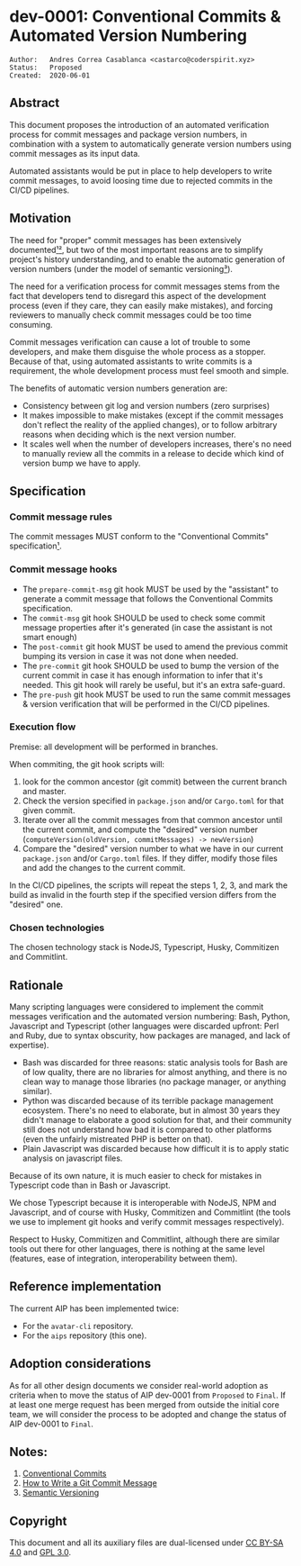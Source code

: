 # dev-0001: Conventional Commits & Automated Version Numbering

```
Author:   Andres Correa Casablanca <castarco@coderspirit.xyz>
Status:   Proposed
Created:  2020-06-01
```

## Abstract

This document proposes the introduction of an automated verification process for
commit messages and package version numbers, in combination with a system to
automatically generate version numbers using commit messages as its input data.

Automated assistants would be put in place to help developers to write commit
messages, to avoid loosing time due to rejected commits in the CI/CD pipelines.

## Motivation

The need for "proper" commit messages has been extensively
documented[¹](#conventional_commits)[²](#good_commit_msg), but two of the most
important reasons are to simplify project's history understanding, and to enable
the automatic generation of version numbers (under the model of semantic
versioning[³](#semantic_versioning)).

The need for a verification process for commit messages stems from the fact that
developers tend to disregard this aspect of the development process (even if
they care, they can easily make mistakes), and forcing reviewers to manually
check commit messages could be too time consuming.

Commit messages verification can cause a lot of trouble to some developers, and
make them disguise the whole process as a stopper. Because of that, using
automated assistants to write commits is a requirement, the whole development
process must feel smooth and simple.

The benefits of automatic version numbers generation are:
  - Consistency between git log and version numbers (zero surprises)
  - It makes impossible to make mistakes (except if the commit messages don't
    reflect the reality of the applied changes), or to follow arbitrary reasons
    when deciding which is the next version number.
  - It scales well when the number of developers increases, there's no need to
    manually review all the commits in a release to decide which kind of version
    bump we have to apply.

## Specification

### Commit message rules

The commit messages MUST conform to the "Conventional Commits"
specification[¹](#conventional_commits).

### Commit message hooks

- The `prepare-commit-msg` git hook MUST be used by the "assistant" to generate
  a commit message that follows the Conventional Commits specification.
- The `commit-msg` git hook SHOULD be used to check some commit message
  properties after it's generated (in case the assistant is not smart enough)
- The `post-commit` git hook MUST be used to amend the previous commit bumping
  its version in case it was not done when needed.
- The `pre-commit` git hook SHOULD be used to bump the version of the current
  commit in case it has enough information to infer that it's needed. This git
  hook will rarely be useful, but it's an extra safe-guard.
- The `pre-push` git hook MUST be used to run the same commit messages & version
  verification that will be performed in the CI/CD pipelines.

### Execution flow

Premise: all development will be performed in branches.

When commiting, the git hook scripts will:
1. look for the common ancestor (git commit) between the current branch and
   master.
2. Check the version specified in `package.json` and/or `Cargo.toml` for that
   given commit.
3. Iterate over all the commit messages from that common ancestor until the
   current commit, and compute the "desired" version number
   (`computeVersion(oldVersion, commitMessages) -> newVersion`)
4. Compare the "desired" version number to what we have in our current
   `package.json` and/or `Cargo.toml` files. If they differ, modify those files
   and add the changes to the current commit.

In the CI/CD pipelines, the scripts will repeat the steps 1, 2, 3, and mark the
build as invalid in the fourth step if the specified version differs from the
"desired" one.

### Chosen technologies

The chosen technology stack is NodeJS, Typescript, Husky, Commitizen and
Commitlint.

## Rationale

Many scripting languages were considered to implement the commit messages
verification and the automated version numbering: Bash, Python, Javascript and
Typescript (other languages were discarded upfront: Perl and Ruby, due to syntax
obscurity, how packages are managed, and lack of expertise).

- Bash was discarded for three reasons: static analysis tools for Bash are of
  low quality, there are no libraries for almost anything, and there is no clean
  way to manage those libraries (no package manager, or anything similar).
- Python was discarded because of its terrible package management ecosystem.
  There's no need to elaborate, but in almost 30 years they didn't manage to
  elaborate a good solution for that, and their community still does not
  understand how bad it is compared to other platforms (even the unfairly
  mistreated PHP is better on that).
- Plain Javascript was discarded because how difficult it is to apply static
  analysis on javascript files.

Because of its own nature, it is much easier to check for mistakes in Typescript
code than in Bash or Javascript.

We chose Typescript because it is interoperable with NodeJS, NPM and Javascript,
and of course with Husky, Commitizen and Commitlint (the tools we use to
implement git hooks and verify commit messages respectively).

Respect to Husky, Commitizen and Commitlint, although there are similar tools
out there for other languages, there is nothing at the same level (features,
ease of integration, interoperability between them).

## Reference implementation

The current AIP has been implemented twice:
  - For the `avatar-cli` repository.
  - For the `aips` repository (this one).

## Adoption considerations

As for all other design documents we consider real-world adoption as criteria
when to move the status of AIP dev-0001 from `Proposed` to `Final`. If at least
one merge request has been merged from outside the initial core team, we will
consider the process to be adopted and change the status of AIP dev-0001 to
`Final`.

## Notes:

1. <a name="conventional_commits"></a>[Conventional Commits](https://www.conventionalcommits.org/en/v1.0.0/)
2. <a name="good_commit_msg"></a>[How to Write a Git Commit Message](https://chris.beams.io/posts/git-commit/)
3. <a name="semantic_versioning"></a>[Semantic Versioning](https://semver.org/)

## Copyright

This document and all its auxiliary files are dual-licensed under
[CC BY-SA 4.0](https://creativecommons.org/licenses/by-sa/4.0/) and
[GPL 3.0](https://www.gnu.org/licenses/gpl-3.0.en.html).
